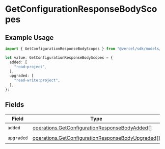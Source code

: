 # GetConfigurationResponseBodyScopes

## Example Usage

```typescript
import { GetConfigurationResponseBodyScopes } from "@vercel/sdk/models/operations";

let value: GetConfigurationResponseBodyScopes = {
  added: [
    "read:project",
  ],
  upgraded: [
    "read-write:project",
  ],
};
```

## Fields

| Field                                                                                                                | Type                                                                                                                 | Required                                                                                                             | Description                                                                                                          |
| -------------------------------------------------------------------------------------------------------------------- | -------------------------------------------------------------------------------------------------------------------- | -------------------------------------------------------------------------------------------------------------------- | -------------------------------------------------------------------------------------------------------------------- |
| `added`                                                                                                              | [operations.GetConfigurationResponseBodyAdded](../../models/operations/getconfigurationresponsebodyadded.md)[]       | :heavy_check_mark:                                                                                                   | N/A                                                                                                                  |
| `upgraded`                                                                                                           | [operations.GetConfigurationResponseBodyUpgraded](../../models/operations/getconfigurationresponsebodyupgraded.md)[] | :heavy_check_mark:                                                                                                   | N/A                                                                                                                  |